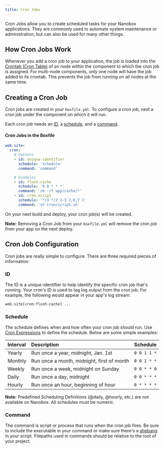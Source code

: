 ```yaml
---
title: Cron Jobs
---
```


Cron Jobs allow you to create scheduled tasks for your Nanobox applications. They are commonly used to automate system maintenance or administration, but can also be used for many other things.

## How Cron Jobs Work

Whenever you add a cron job to your application, the job is loaded into the [Crontab (Cron Table)](http://www.adminschoice.com/crontab-quick-reference) of an node within the component to which the cron job is assigned. For multi-node components, only one node will have the job added to its crontab. This prevents the job from running on all nodes at the same time.

## Creating a Cron Job

Cron jobs are created in your `boxfile.yml`. To configure a cron job, nest a cron job under the component on which it will run.

Each cron job needs an [ID](#id), a [schedule](#schedule), and a [command](#command).

#### Cron Jobs in the Boxfile
```yaml
web.site:
  cron:
    # Pattern
    - id: unique-identifier
      schedule: 'schedule'
      command: 'command'

    # Examples
    - id: flush-cache
      schedule: '0 0 * * *'
      command: 'rm -rf app/cache/*'
    - id: cron-script
      schedule: '*/3 */2 1-3 2,6,7 2'
      command: 'sh cron/script.sh'
```

On your next build and deploy, your cron job(s) will be created.

**Note:** Removing a Cron Job from your `boxfile.yml` will remove the cron job from your app on the next deploy.

## Cron Job Configuration
Cron jobs are really simple to configure. There are three required pieces of information:

### ID
The ID is a unique-identifier to help identify the specific cron job that's running. Your cron's ID is used to tag log output from the cron job. For example, the following would appear in your app's log stream:

```txt
web.site[cron:flush-cache] ...
```

### Schedule
The schedule defines when and how often your cron job should run. Use [Cron Expressions](http://en.wikipedia.org/wiki/Cron#Configuration_file) to define the schedule. Below are some simple examples:

| Interval | Description                                | Schedule    |
|:---------|:-------------------------------------------|:------------|
| Yearly   | Run once a year, midnight, Jan. 1st        | `0 0 1 1 *` |
| Monthly  | Run once a month, midnight, first of month | `0 0 1 * *` |
| Weekly   | Run once a week, midnight on Sunday        | `0 0 * * 0` |
| Daily    | Run once a day, midnight                   | `0 0 * * *` |
| Hourly   | Run once an hour, beginning of hour        | `0 * * * *` |

**Note:** Predefined Scheduling Definitions (@daily, @hourly, etc.) are not available on Nanobox. All schedules must be numeric.

### Command
The command is script or process that runs when the cron job fires. Be sure to include the executable in your command or make sure there's a [shebang](http://en.wikipedia.org/wiki/Shebang_(Unix)) in your script. Filepaths used in commands should be relative to the root of your project.
